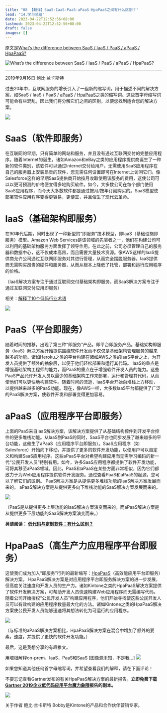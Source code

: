 ```yaml
---
title: "08 【翻译】SaaS-IaaS-PaaS-aPaaS-HpaPaaS之间有什么区别？"
lead: "14.学习总结"
date: 2023-04-22T12:52:56+08:00
lastmod: 2023-04-22T12:52:56+08:00
draft: false
images: []
---
```


原文是[What’s the difference between SaaS / IaaS / PaaS / aPaaS / HpaPaaS?](https://blog.kintone.com/business-with-heart/difference-saas-iaas-paas-apaas-hpapaas)

![What’s the difference between SaaS / IaaS / PaaS / aPaaS / HpaPaaS?](https://upload-images.jianshu.io/upload_images/2454595-3b37460496171907.png?imageMogr2/auto-orient/strip%7CimageView2/2/w/740)

-------------------
2019年9月16日 鲍比·兰卡斯特

过去20年中，互联网服务的增长引入了一组新的缩写词，用于描述不同的解决方案，如SaaS / IaaS / PaaS / [aPaaS](https://blog.kintone.com/business-with-heart/no-coding-apaas-solutions-a-win-win-for-it-departments) / [HpaPaaS](https://resources.kintone.com/gartner-hpapaas-magic-quadrant-2018)之类的缩写词。这些首字母缩写词可能会有些混乱，因此我们将分解它们之间的区别，以便您找到适合您的解决方案。

![](https://upload-images.jianshu.io/upload_images/2454595-0f19a6088d11d7fe.png?imageMogr2/auto-orient/strip%7CimageView2/2/w/740)

# SaaS（软件即服务）

在互联网的早期，只有简单的网站和服务，并且没有通过互联网交付的完整应用程序。随着Internet的诞生，诸如Amazon和eBay之类的应用程序提供商诞生了一种新的软件类别，该软件可以通过Internet交付给用户。无需使用SaaS应用程序在自己的服务器上安装昂贵的软件，您无需任何设置即可在Internet上访问它们。像Salesforce这样的早期SaaS提供商开始按月收取使用该服务的费用，这使公司可以以更可预测的价格便宜得多地购买软件。如今，大多数公司在每个部门使用SaaS应用程序，而今天大多数软件都是通过按月/按年订阅购买的。SaaS模型使部署软件应用程序变得更容易，更便宜，并且催生了现代云革命。 

# IaaS（基础架构即服务）

在90年代后期，同时出现了一种新型的“即服务”技术模型，即IaaS（基础设施即服务）模型。Amazon Web Services是该领域的先驱者之一，他们在构建公司可以利用的基础架构服务方面发挥了领导作用。在此之前，公司必须管理自己的服务器和数据中心，这不仅成本高昂，而且需要大量技术资源。像AWS这样的IaaS提供商允许公司通过互联网即服务对其进行管理，从而完全摆脱服务器。IaaS提供商无需购买昂贵的硬件和服务器，从而从根本上降低了托管，部署和运行应用程序的价格。 

（IaaS解决方案专注于通过互联网交付基础架构即服务，而SaaS解决方案专注于通过互联网交付应用即服务）

相关：[解释了10个低码行业术语](https://blog.kintone.com/business-with-heart/10-low-code-terms-explained)

![](https://upload-images.jianshu.io/upload_images/2454595-fe1c22ceb92b575a.png?imageMogr2/auto-orient/strip%7CimageView2/2/w/740)

# PaaS（平台即服务）

随着时间的推移，出现了第三种“即服务”产品，即平台即服务产品。基础架构即服务（IaaS）解决方案开始提供围绕软件开发而不仅仅是基础架构管理服务的越来越多的功能。诸如Heroku之类的平台构建在诸如AWS之类的IaaS平台之上，为开发人员提供了额外的抽象层，以便于他们轻松部署和运行其代码。 IaaS的重点是增强基础架构工程师的能力，而PaaS的重点在于增强软件开发人员的能力。这些PaaS产品允许开发人员以最少的基础架构工作来部署，运行和管理其代码，从而使他们可以更快地构建软件。随着时间的流逝，IaaS平台开始向堆栈上方移动，以提供越来越多的PaaS功能。现在，像AWS一样，大多数IaaS平台都提供了广泛的PaaS解决方案，使软件开发和部署变得更加容易。 

# aPaaS（应用程序平台即服务）

上面的PaaS来自IaaS解决方案，该解决方案提供了从基础结构控件到开发平台控件的更多堆栈功能。从IaaS到PaaS的同时，SaaS平台也同步发展了越来越多的平台功能，这催生了aPaaS（应用程序平台即服务）。SaaS应用程序（如Salesforce）开始向下移动，并提供了更多的软件开发功能，以便用户可以自定义和构建SaaS应用程序。这些aPaaS平台对希望构建应用而无需学习编码的新一代“公民开发人员”特别有用。如今，许多SaaS应用程序都提供了软件开发功能，可将其移至aPaaS领域。因此，PaaS和aPaaS在某些方面非常相似，因为它们都致力于为Web应用程序提供软件开发服务。通过查看PaaS和aPaaS的起源，您可以了解它们的区别。 PaaS解决方案是从提供更多堆栈功能的IaaS解决方案发展而来的。 aPaaS解决方案是从提供更多向下堆栈功能的SaaS解决方案发展而来的。 

![](https://upload-images.jianshu.io/upload_images/2454595-41230ea125e15e27.png?imageMogr2/auto-orient/strip%7CimageView2/2/w/740)

 （PaaS是从提供更多上层功能的IaaS解决方案演变而来的，而aPaaS解决方案是从提供更多下层功能的SaaS解决方案演变而来。）

**另请阅读： [低代码与定制软件：有什么区别？](https://vbspsvmwkfkwdu4g4ws5chqmym--blog-kintone-com.translate.goog/business-with-heart/low-code-vs.-custom-software-solutions)**

 # HpaPaaS（高生产力应用程序平台即服务）

这使我们成为加入“即服务”行列的最新缩写：[HpaPaaS](https://resources.kintone.com/gartner-hpapaas-magic-quadrant-2018)（高效能应用平台即服务）解决方案。 HpaPaaS解决方案是对应用程序平台即服务解决方案的进一步发展，但高度关注速度和开发人员的生产力。诸如Kintone之类的HpaPaaS解决方案提供了软件开发解决方案，可帮助开发人员快速构建Web应用程序而无需编写代码。随着公司开始授权“公民开发人员”构建应用程序，他们开始寻找使这些公民开发人员可以有效构建的应用程序数量最大化的方法。诸如Kintone之类的HpaPaaS解决方案使公民开发人员能够迅速将其想法转化为可运行的应用程序。

![](https://upload-images.jianshu.io/upload_images/2454595-703b8641643aa57c.png?imageMogr2/auto-orient/strip%7CimageView2/2/w/740)

（与标准的aPaaS解决方案相比，HpaPaaS解决方案在混合中增加了额外的要素，速度，并提供了更快的软件开发功能。）

最后，这是我想分享的有趣推文。

用培根解释on-prem，IaaS，PaaS和SaaS [图像源未知，不是我...]
![](https://upload-images.jianshu.io/upload_images/2454595-6b529ab956446734.png?imageMogr2/auto-orient/strip%7CimageView2/2/w/360)

 如果您知道其他任何首字母缩写词，并希望查看我们的解释，请在下面评论！

不要忘记查看Gartner发布的有关HpaPaaS解决方案的最新报告。**立即免费下载[Gartner 2019企业低代码应用平台魔力象限](https://resources.kintone.com/gartner-enterprise-low-code-platforms-2019)报告的副本。**


[![](https://upload-images.jianshu.io/upload_images/2454595-5050cf778afc1f14.png?imageMogr2/auto-orient/strip%7CimageView2/2/w/1240)](https://blog.kintone.com/hs-fs/hub/1857320/hub_generated/resized/e2747050-123a-4215-a342-716a19e51cb3.jpeg)

关于作者
鲍比·兰卡斯特
Bobby是Kintone的产品和合作伙伴营销专家。
